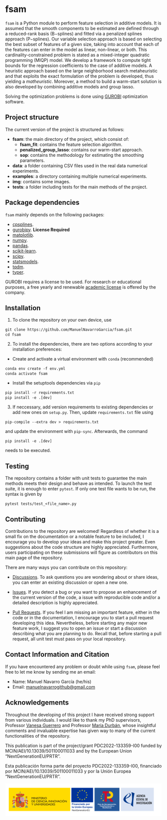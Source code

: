 # fsam

`fsam` is a Python module to perform feature selection in additive models. It is assumed
that the smooth components to be estimated are defined through a reduced-rank basis
(B−splines) and fitted via a penalized splines approach (P−splines). Our variable
selection approach is based on selecting the best subset of features of a given size,
taking into account that each of the features can enter in the model as linear,
non-linear, or both. This cardinality-constrained problem is stated as a mixed-integer
quadratic programming (MIQP) model. We develop a framework to compute tight bounds for
the regression coefficients to the case of additive models. A heuristic approach based
on the large neighborhood search metaheuristic and that exploits the exact formulation
of the problem is developed, thus yielding a _matheuristic_. Moreover, a method to build
a warm-start solution is also developed by combining additive models and group lasso.

Solving the optimization problems is done using [GUROBI](https://www.gurobi.com/)
optimization software.

## Project structure

The current version of the project is structured as follows:

* **fsam**: the main directory of the project, which consist of:
  * **fsam_fit**: contains the feature selection algorithm.
  * **penalized_group_lasso**: contains our warm-start approach.
  * **sop**: contains the methodology for estimating the smoothing parameters.
* **data**: a folder containing CSV files used in the real data numerical
  experiments.
* **examples**: a directory containing multiple numerical experiments.
* **img**: contains some images.
* **tests**: a folder including tests for the main methods of the project.

## Package dependencies

`fsam` mainly depends on the following packages:

* [cpsplines](https://github.com/ManuelNavarroGarcia/cpsplines).
* [gurobipy](https://www.gurobi.com). **License Required**
* [matplotlib](https://matplotlib.org/).
* [numpy](https://numpy.org/).
* [pandas](https://pandas.pydata.org/).
* [scikit-learn](https://scikit-learn.org/).
* [scipy](https://www.scipy.org/).
* [statsmodels](https://www.statsmodels.org/).
* [tqdm](https://tqdm.github.io/).
* [typer](https://typer.tiangolo.com/).

GUROBI requires a license to be used. For research or educational purposes, a free
yearly and renewable [academic license](https://www.gurobi.com/academia/academic-program-and-licenses/) is offered by the
company.

## Installation

1. To clone the repository on your own device, use

```{bash}
git clone https://github.com/ManuelNavarroGarcia/fsam.git
cd fsam
```

2. To install the dependencies, there are two options according to your
   installation preferences:

* Create and activate a virtual environment with `conda` (recommended)

```{bash}
conda env create -f env.yml
conda activate fsam
```

* Install the setuptools dependencies via `pip`

```{bash}
pip install -r requirements.txt
pip install -e .[dev]
```

3. If neccessary, add version requirements to existing dependencies or add new
   ones on `setup.py`. Then, update `requirements.txt` file using

```{bash}
pip-compile --extra dev > requirements.txt
```

and update the environment with `pip-sync`. Afterwards, the command

```{bash}
pip install -e .[dev]
```

needs to be executed.

## Testing

The repository contains a folder with unit tests to guarantee the main methods
meets their design and behave as intended. To launch the test suite, it is
enough to enter `pytest`. If only one test file wants to be run, the syntax is
given by

```{bash}
pytest tests/test_<file_name>.py
```

## Contributing

Contributions to the repository are welcomed! Regardless of whether it is a
small fix on the documentation or a notable feature to be included, I encourage
you to develop your ideas and make this project greater. Even suggestions about
the code structure are highly appreciated. Furthermore, users participating on
these submissions will figure as contributors on this main page of the
repository.

There are many ways you can contribute on this repository:

* [Discussions](https://github.com/ManuelNavarroGarcia/fsam/discussions).
  To ask questions you are wondering about or share ideas, you can enter an
  existing discussion or open a new one.

* [Issues](https://github.com/ManuelNavarroGarcia/fsam/issues). If you
  detect a bug or you want to propose an enhancement of the current version of
  the code, a issue with reproducible code and/or a detailed description is
  highly appreciated.

* [Pull Requests](https://github.com/ManuelNavarroGarcia/fsam/pulls). If
  you feel I am missing an important feature, either in the code or in the
  documentation, I encourage you to start a pull request developing this idea.
  Nevertheless, before starting any major new feature work, I suggest you to
  open an issue or start a discussion describing what you are planning to do.
  Recall that, before starting a pull request, all unit test must pass on your
  local repository.

## Contact Information and Citation

If you have encountered any problem or doubt while using `fsam`, please feel free to let
me know by sending me an email:

* Name: Manuel Navarro García (he/his)
* Email: <manuelnavarrogithub@gmail.com>

## Acknowledgements

Throughout the developing of this project I have received strong support from
various individuals. I would like to thank my PhD supervisors, Professor [Vanesa
Guerrero](https://github.com/vanesaguerrero) and Professor [María
Durbán](https://github.com/MariaDurban), whose insightful comments and
invaluable expertise has given way to many of the current functionalities of the
repository.

This publication is part of the project/grant PDC2022-133359-I00 funded by MCIN/AEI/10.13039/501100011033 and by the European Union “NextGenerationEU/PRTR”.

Esta publicación forma parte del proyecto PDC2022-133359-I00, financiado por MCIN/AEI/10.13039/501100011033 y por la Unión Europea “NextGenerationEU/PRTR”.

![Acknowledgment](./img/project_funding.png)